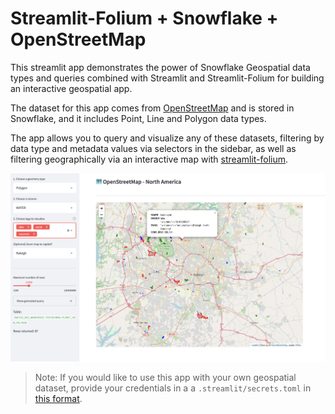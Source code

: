 # Streamlit-Folium + Snowflake + OpenStreetMap

This streamlit app demonstrates the power of Snowflake Geospatial data types and queries combined with Streamlit and Streamlit-Folium for building an interactive geospatial app.

The dataset for this app comes from [OpenStreetMap](https://planet.openstreetmap.org/) and is stored in Snowflake, and it includes Point, Line and Polygon data types.

The app allows you to query and visualize any of these datasets, filtering by data type and metadata values via selectors in the sidebar, as well as filtering geographically via an interactive map with [streamlit-folium](https://github.com/randyzwitch/streamlit-folium/).

![App previw](images/preview.png)

> Note: If you would like to use this app with your own geospatial dataset, provide your credentials in a a `.streamlit/secrets.toml` in [this format](https://docs.streamlit.io/knowledge-base/tutorials/databases/snowflake#add-username-and-password-to-your-local-app-secrets).
